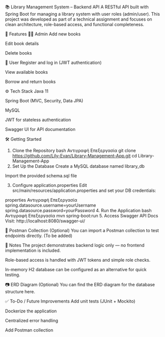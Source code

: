📚 Library Management System – Backend API
A RESTful API built with Spring Boot for managing a library system with user roles (admin/user). This project was developed as part of a technical assignment and focuses on clean architecture, role-based access, and functional completeness.

🚀 Features
🧑‍💼 Admin
Add new books

Edit book details

Delete books

👤 User
Register and log in (JWT authentication)

View available books

Borrow and return books

⚙️ Tech Stack
Java 11

Spring Boot (MVC, Security, Data JPA)

MySQL

JWT for stateless authentication

Swagger UI for API documentation

🛠️ Getting Started
1. Clone the Repository
bash
Αντιγραφή
Επεξεργασία
git clone https://github.com/Lily-Evan/Library-Management-App.git
cd Library-Management-App
2. Set Up the Database
Create a MySQL database named library_db

Import the provided schema.sql file

3. Configure application.properties
Edit src/main/resources/application.properties and set your DB credentials:

properties
Αντιγραφή
Επεξεργασία
spring.datasource.username=yourUsername
spring.datasource.password=yourPassword
4. Run the Application
bash
Αντιγραφή
Επεξεργασία
mvn spring-boot:run
5. Access Swagger API Docs
Visit: http://localhost:8080/swagger-ui/

🧪 Postman Collection (Optional)
You can import a Postman collection to test endpoints directly. (To be added)

📌 Notes
The project demonstrates backend logic only — no frontend implementation is included.

Role-based access is handled with JWT tokens and simple role checks.

In-memory H2 database can be configured as an alternative for quick testing.

📷 ERD Diagram (Optional)
You can find the ERD diagram for the database structure here.

✅ To-Do / Future Improvements
Add unit tests (JUnit + Mockito)

Dockerize the application

Centralized error handling

Add Postman collection

